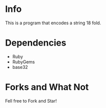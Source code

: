 # Info
This is a program that encodes a string 18 fold.

# Dependencies

* Ruby
* RubyGems
* base32

# Forks and What Not

Fell free to Fork and Star!
